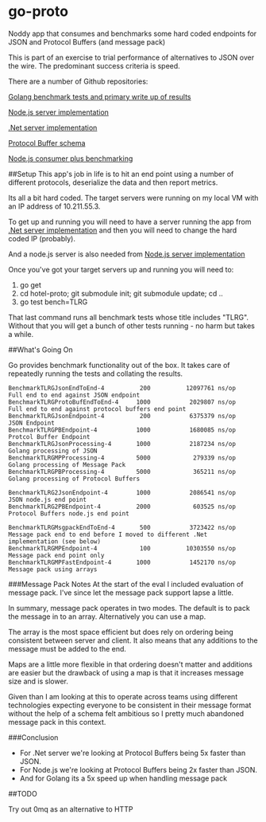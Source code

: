 # go-proto
Noddy app that consumes and benchmarks some hard coded endpoints for JSON and Protocol Buffers (and message pack)

This is part of an exercise to trial performance of alternatives to JSON over the wire.  The predominant success criteria is speed.

There are a number of Github repositories:

[Golang benchmark tests and primary write up of results](https://github.com/gawth/go-proto)

[Node.js server implementation](https://github.com/gawth/protosrv)

[.Net server implementation](https://github.com/gawth/proto-service)

[Protocol Buffer schema](https://github.com/gawth/hotel-proto)

[Node.js consumer plus benchmarking](https://github.com/gawth/node_proto)

##Setup
This app's job in life is to hit an end point using a number of different protocols, deserialize the data and then report metrics.

Its all a bit hard coded.  The target servers were running on my local VM with an IP address of 10.211.55.3.

To get up and running you will need to have a server running the app from [.Net server implementation](https://github.com/gawth/proto-service) and then you will need to change the hard coded IP (probably).

And a node.js server is also needed from [Node.js server implementation](https://github.com/gawth/protosrv)

Once you've got your target servers up and running you will need to:

1. go get
2. cd hotel-proto; git submodule init; git submodule update; cd ..
3. go test bench=TLRG

That last command runs all benchmark tests whose title includes "TLRG".  Without that you will get a bunch of other tests running - no harm but takes a while.

##What's Going On

Go provides benchmark functionality out of the box.  It takes care of repeatedly running the tests and collating the results.

    BenchmarkTLRGJsonEndToEnd-4          200          12097761 ns/op    Full end to end against JSON endpoint
    BenchmarkTLRGProtoBufEndToEnd-4     1000           2029807 ns/op    Full end to end against protocol buffers end point
    BenchmarkTLRGJsonEndpoint-4          200           6375379 ns/op    JSON Endpoint 
    BenchmarkTLRGPBEndpoint-4           1000           1680085 ns/op    Protcol Buffer Endpoint
    BenchmarkTLRGJsonProcessing-4       1000           2187234 ns/op    Golang processing of JSON
    BenchmarkTLRGMPProcessing-4         5000            279339 ns/op    Golang processing of Message Pack
    BenchmarkTLRGPBProcessing-4         5000            365211 ns/op    Golang processing of Protocol Buffers

    BenchmarkTLRG2JsonEndpoint-4        1000           2086541 ns/op    JSON node.js end point 
    BenchmarkTLRG2PBEndpoint-4          2000            603525 ns/op    Protocol Buffers node.js end point

    BenchmarkTLRGMsgpackEndToEnd-4       500           3723422 ns/op    Message pack end to end before I moved to different .Net implementation (see below)
    BenchmarkTLRGMPEndpoint-4            100          10303550 ns/op    Message pack end point only
    BenchmarkTLRGMPFastEndpoint-4       1000           1452170 ns/op    Message pack using arrays

###Message Pack Notes
At the start of the eval I included evaluation of message pack.  I've since let the message pack support lapse a little.

In summary, message pack operates in two modes.  The default is to pack the message in to an array. Alternatively you can use a map.  

The array is the most space efficient but does rely on ordering being consistent between server and client.
It also means that any additions to the message must be added to the end.

Maps are a little more flexible in that ordering doesn't matter and additions are easier but the drawback of using a map is that it increases message size and is slower.

Given than I am looking at this to operate across teams using different technologies expecting everyone to be consistent in their message format without the help of a schema felt ambitious so I pretty much abandoned message pack in this context.

###Conclusion

* For .Net server we're looking at Protocol Buffers being 5x faster than JSON.
* For Node.js we're looking at Protocol Buffers being 2x faster than JSON.
* And for Golang its a 5x speed up when handling message pack 

##TODO

Try out 0mq as an alternative to HTTP

